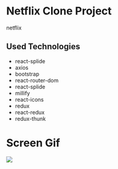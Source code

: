 <h1>Netflix Clone Project</h1>

<p>netflix</p>

<h2>Used Technologies</h2>

<ul>

<li>react-splide</li>
<li>axios</li>
<li>bootstrap</li>
<li>react-router-dom</li>
<li>react-splide</li>
<li>millify</li>
<li>react-icons</li>
<li>redux</li>
<li>react-redux</li>
<li>redux-thunk</li>

</ul>

<h1>Screen Gif</h1>

<img src="/public/netflixclone.gif" />
